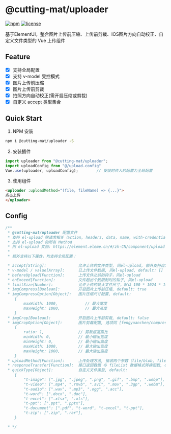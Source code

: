 # @cutting-mat/uploader

[![npm](https://img.shields.io/npm/v/@cutting-mat/uploader.svg)](https://www.npmjs.com/package/@cutting-mat/uploader) [![license](https://img.shields.io/github/license/cutting-mat/uploader.svg)]()

基于ElementUI，整合图片上传前压缩、上传前剪裁、IOS图片方向自动校正、自定义文件类型的 Vue 上传组件

## Feature

- [x] 支持全局配置
- [x] 支持 v-model 受控模式
- [x] 图片上传前压缩
- [x] 图片上传前剪裁
- [x] 拍照方向自动校正(需开启压缩或剪裁)
- [x] 自定义 accept 类型集合

## Quick Start

1. NPM 安装

```bash
npm i @cutting-mat/uploader -S
```

2. 安装插件

```js
import uploader from "@cutting-mat/uploader";
import uploadConfig from "@/upload.config"
Vue.use(uploader, uploadConfig);        // 安装时传入的配置为全局配置

```

3. 使用组件

```html
<uploader :uploadMethod="(file, fileName) => {...}">
点击上传
</uploader>
```

## Config

``` js
/**
 * @cutting-mat/uploader 配置文件 
 * 支持 el-upload 除请求相关（action, headers, data, name, with-credentials, http-request）以外的所有 Prop
 * 支持 el-upload 的所有 Method
 * 附 el-upload 文档: https://element.eleme.cn/#/zh-CN/component/upload
 * 
 * 额外支持以下属性，均支持全局配置：

 * accept[String]:              允许上传的文件类型, 同el-upload, 额外支持自定义文件类型（见下方 quickType ）
 * v-model / value[Array]:      已上传文件数据, 同el-upload, default: []
 * beforeUpload[Function]:      上传文件之前的钩子，同el-upload
 * onExceed[Function]:          文件超出个数限制时的钩子, 同el-upload
 * limitSize[Number]:           允许上传的最大文件尺寸，默认 100 * 1024 * 1024（100M）
 * imgCompress[Boolean]:        开启图片上传前压缩, default: true
 * imgCompressOption[Object]:   图片压缩尺寸配置, default: 
    {
        maxWidth: 1000,            // 最大宽度
        maxHeight: 1000,           // 最大高度
    }
 * imgCrop[Boolean]:            开启图片上传前剪裁, default: false
 * imgCropOption[Object]:       图片剪裁配置, 选项同 [fengyuanchen/compressorjs], default: 
    {
        ratio: 1,               // 剪裁框宽高比
        minWidth: 0,            // 最小输出宽度
        minHeight: 0,           // 最小输出高度
        maxWidth: 1000,         // 最大输出宽度
        maxHeight: 1000,        // 最大输出高度
    }
 * uploadMethod[Function]:      上传处理方法, 接收两个参数（file/blob, fileName），default: 无
 * responseTransfer[Function]:  接口返回数据 与 fileList 数据格式转换函数, default: (response) => return response;
 * quickType[Object]:           自定义文件类型, default: 
    {
        "t-image": [".jpg", ".jpeg", ".png", ".gif", ".bmp", ".webp"],
        "t-video": [".mp4", ".rmvb", ".avi", ".mov", ".3gp", ".webm"],
        "t-audio": [".wav", ".mp3", ".ogg", ".acc"],
        "t-word": [".docx", ".doc"],
        "t-excel": [".xlsx", ".xls"],
        "t-ppt": [".ppt", ".pptx"],
        "t-document": [".pdf", "t-word", "t-excel", "t-ppt"],
        "t-zip": [".zip", ".rar"],
    }

 * */

```

